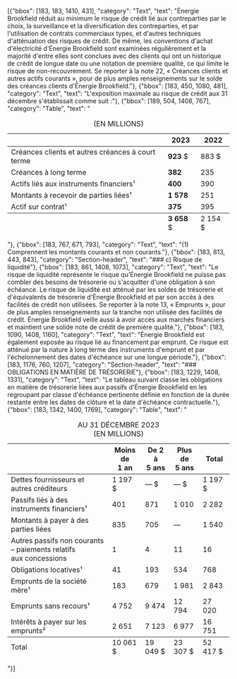 [{"bbox": [183, 183, 1410, 431], "category": "Text", "text": "Énergie Brookfield réduit au minimum le risque de crédit lié aux contreparties par le choix, la surveillance et la diversification des contreparties, et par l'utilisation de contrats commerciaux types, et d'autres techniques d'atténuation des risques de crédit. De même, les conventions d'achat d'électricité d'Énergie Brookfield sont examinées régulièrement et la majorité d'entre elles sont conclues avec des clients qui ont un historique de crédit de longue date ou une notation de première qualité, ce qui limite le risque de non-recouvrement. Se reporter à la note 22, « Créances clients et autres actifs courants », pour de plus amples renseignements sur le solde des créances clients d'Énergie Brookfield."}, {"bbox": [183, 450, 1080, 481], "category": "Text", "text": "L'exposition maximale au risque de crédit aux 31 décembre s'établissait comme suit :"}, {"bbox": [189, 504, 1408, 767], "category": "Table", "text": "<table><caption>(EN MILLIONS)</caption><thead><tr><th></th><th>2023</th><th>2022</th></tr></thead><tbody><tr><td>Créances clients et autres créances à court terme</td><td><strong>923</strong> $</td><td>883 $</td></tr><tr><td>Créances à long terme</td><td><strong>382</strong></td><td>235</td></tr><tr><td>Actifs liés aux instruments financiers¹</td><td><strong>400</strong></td><td>390</td></tr><tr><td>Montants à recevoir de parties liées¹</td><td><strong>1 578</strong></td><td>251</td></tr><tr><td>Actif sur contrat¹</td><td><strong>375</strong></td><td>395</td></tr></tbody><tfoot><tr><td></td><td><strong>3 658</strong> $</td><td>2 154 $</td></tr></tfoot></table>"}, {"bbox": [183, 767, 671, 793], "category": "Text", "text": "(1) Comprennent les montants courants et non courants."}, {"bbox": [183, 813, 443, 843], "category": "Section-header", "text": "### c) Risque de liquidité"}, {"bbox": [183, 861, 1408, 1073], "category": "Text", "text": "Le risque de liquidité représente le risque qu'Énergie Brookfield ne puisse pas combler des besoins de trésorerie ou s'acquitter d'une obligation à son échéance. Le risque de liquidité est atténué par les soldes de trésorerie et d'équivalents de trésorerie d'Énergie Brookfield et par son accès à des facilités de crédit non utilisées. Se reporter à la note 13, « Emprunts », pour de plus amples renseignements sur la tranche non utilisée des facilités de crédit. Énergie Brookfield veille aussi à avoir accès aux marchés financiers et maintient une solide note de crédit de première qualité."}, {"bbox": [183, 1090, 1408, 1160], "category": "Text", "text": "Énergie Brookfield est également exposée au risque lié au financement par emprunt. Ce risque est atténué par la nature à long terme des instruments d'emprunt et par l'échelonnement des dates d'échéance sur une longue période."}, {"bbox": [183, 1176, 760, 1207], "category": "Section-header", "text": "### OBLIGATIONS EN MATIÈRE DE TRÉSORERIE"}, {"bbox": [183, 1229, 1408, 1331], "category": "Text", "text": "Le tableau suivant classe les obligations en matière de trésorerie liées aux passifs d'Énergie Brookfield en les regroupant par classe d'échéance pertinente définie en fonction de la durée restante entre les dates de clôture et la date d'échéance contractuelle."}, {"bbox": [183, 1342, 1400, 1769], "category": "Table", "text": "<table><caption>AU 31 DÉCEMBRE 2023<br>(EN MILLIONS)</caption><thead><tr><th></th><th>Moins de<br>1 an</th><th>De 2 à<br>5 ans</th><th>Plus de<br>5 ans</th><th>Total</th></tr></thead><tbody><tr><td>Dettes fournisseurs et autres créditeurs</td><td>1 197 $</td><td>— $</td><td>— $</td><td>1 197 $</td></tr><tr><td>Passifs liés à des instruments financiers¹</td><td>401</td><td>871</td><td>1 010</td><td>2 282</td></tr><tr><td>Montants à payer à des parties liées</td><td>835</td><td>705</td><td>—</td><td>1 540</td></tr><tr><td>Autres passifs non courants – paiements relatifs<br>aux concessions</td><td>1</td><td>4</td><td>11</td><td>16</td></tr><tr><td>Obligations locatives¹</td><td>41</td><td>193</td><td>534</td><td>768</td></tr><tr><td>Emprunts de la société mère¹</td><td>183</td><td>679</td><td>1 981</td><td>2 843</td></tr><tr><td>Emprunts sans recours¹</td><td>4 752</td><td>9 474</td><td>12 794</td><td>27 020</td></tr><tr><td>Intérêts à payer sur les emprunts²</td><td>2 651</td><td>7 123</td><td>6 977</td><td>16 751</td></tr></tbody><tfoot><tr><td>Total</td><td>10 061 $</td><td>19 049 $</td><td>23 307 $</td><td>52 417 $</td></tr></tfoot></table>"}]